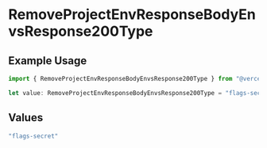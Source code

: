 # RemoveProjectEnvResponseBodyEnvsResponse200Type

## Example Usage

```typescript
import { RemoveProjectEnvResponseBodyEnvsResponse200Type } from "@vercel/sdk/models/operations";

let value: RemoveProjectEnvResponseBodyEnvsResponse200Type = "flags-secret";
```

## Values

```typescript
"flags-secret"
```
